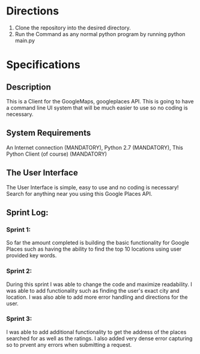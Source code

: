 # Directions
1. Clone the repository into the desired directory.
2. Run the Command as any normal python program by running python main.py
# Specifications
## Description
This is a Client for the GoogleMaps, googleplaces API. This is going to have a command line UI system that will be much easier to use so no coding is necessary. 
## System Requirements
An Internet connection (MANDATORY),
Python 2.7 (MANDATORY),
This Python Client (of course) (MANDATORY)
## The User Interface
The User Interface is simple, easy to use and no coding is necessary! Search for anything near you using this Google Places API.
## Sprint Log:
### Sprint 1:
  So far the amount completed is building the basic functionality for Google Places such as having the ability to find the top 10 locations using user provided key words.

### Sprint 2:
   During this sprint I was able to change the code and maximize readability. I was able to add functionality such as finding the user's exact city and location. I was also able to add more error handling and directions for the user.

### Sprint 3:
  I was able to add additional functionality to get the address of the places searched for as well as the ratings. I also added very dense error capturing so to prvent any errors when submitting a request. 
